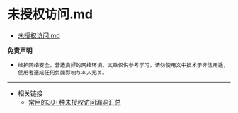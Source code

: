 # 未授权访问.md

- [未授权访问.md](#未授权访问md)

**免责声明**

- `维护网络安全，营造良好的网络环境，文章仅供参考学习，请勿使用文中技术于非法用途，使用者造成任何负面影响与本人无关。`

---

- 相关链接
  - [常用的30+种未授权访问漏洞汇总](https://www.freebuf.com/articles/web/338459.html)
